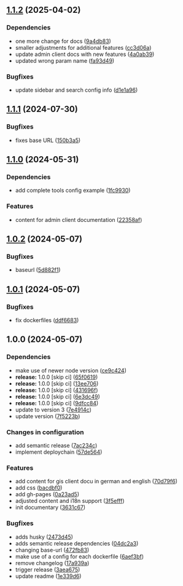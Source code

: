 ## [1.1.2](https://github.com/terrestris/shogun-docs/compare/v1.1.1...v1.1.2) (2025-04-02)


### Dependencies

* one more change for docs ([9a4db83](https://github.com/terrestris/shogun-docs/commit/9a4db832054f334070128b52c2e614e378da343c))
* smaller adjustments for additional features ([cc3d06a](https://github.com/terrestris/shogun-docs/commit/cc3d06afa4ff4bce7d2792cea34bde734063fbac))
* update admin client docs with new features ([4a0ab39](https://github.com/terrestris/shogun-docs/commit/4a0ab3936fdf166a076b7c9c9047a13a600fc49b))
* updated wrong param name ([fa93d49](https://github.com/terrestris/shogun-docs/commit/fa93d491c3e705051710fce2bfa8d12384b95a04))


### Bugfixes

* update sidebar and search config info ([d1e1a96](https://github.com/terrestris/shogun-docs/commit/d1e1a9639bc9ae4fef2b4a2f096f09cfa5fce111))

## [1.1.1](https://github.com/terrestris/shogun-docs/compare/v1.1.0...v1.1.1) (2024-07-30)


### Bugfixes

* fixes base URL ([150b3a5](https://github.com/terrestris/shogun-docs/commit/150b3a5ef584e65efe94c9971dbe0996b220e4ce))

## [1.1.0](https://github.com/terrestris/shogun-docs/compare/v1.0.2...v1.1.0) (2024-05-31)


### Dependencies

* add complete tools config example ([1fc9930](https://github.com/terrestris/shogun-docs/commit/1fc9930f01c00e9466c6a2cdf0cae9818f420ac1))


### Features

* content for admin client documentation ([22358af](https://github.com/terrestris/shogun-docs/commit/22358afd6cc96db805525016b23c3359fdd1de84))

## [1.0.2](https://github.com/terrestris/shogun-docs/compare/v1.0.1...v1.0.2) (2024-05-07)


### Bugfixes

* baseurl ([5d882f1](https://github.com/terrestris/shogun-docs/commit/5d882f1fc50f86b62b2ff4e10a1f9c403069b2c6))

## [1.0.1](https://github.com/terrestris/shogun-docs/compare/v1.0.0...v1.0.1) (2024-05-07)


### Bugfixes

* fix dockerfiles ([ddf6683](https://github.com/terrestris/shogun-docs/commit/ddf66835162565f3624ba227654d2b97ea458497))

## 1.0.0 (2024-05-07)


### Dependencies

* make use of newer node version ([ce9c424](https://github.com/terrestris/shogun-docs/commit/ce9c424f1407c18c00738580ada993fb8330bb65))
* **release:** 1.0.0 [skip ci] ([65f0619](https://github.com/terrestris/shogun-docs/commit/65f06195930f2c4aa822c41d6aa997add862cd1e))
* **release:** 1.0.0 [skip ci] ([13ee706](https://github.com/terrestris/shogun-docs/commit/13ee706452afcefdaac81b04d6f73b4295ecd7c5))
* **release:** 1.0.0 [skip ci] ([431696f](https://github.com/terrestris/shogun-docs/commit/431696f0b05244d009cac41c0c194c0aa643c148))
* **release:** 1.0.0 [skip ci] ([6e3dc49](https://github.com/terrestris/shogun-docs/commit/6e3dc494ef60446f90f102f713942135b7773904))
* **release:** 1.0.0 [skip ci] ([9dfcc84](https://github.com/terrestris/shogun-docs/commit/9dfcc840b8ea3156af1b1b1e34cb1febc6ff3f80))
* update to version 3 ([7e4914c](https://github.com/terrestris/shogun-docs/commit/7e4914c32985c46301367e11f4ad9dca32b1d56b))
* update version ([7f5223b](https://github.com/terrestris/shogun-docs/commit/7f5223b37ab20e8da466cd96fc8384279293d556))


### Changes in configuration

* add semantic release ([7ac234c](https://github.com/terrestris/shogun-docs/commit/7ac234c36c10951c4665f3acb9166574dab79fcb))
* implement deploychain ([57de564](https://github.com/terrestris/shogun-docs/commit/57de564ad7458a364661f773c5cd724b11ef9f82))


### Features

* add content for gis client docu in german and english ([70d79f6](https://github.com/terrestris/shogun-docs/commit/70d79f6716550b7634733f9f81d770946229d133))
* add css ([bacdbf0](https://github.com/terrestris/shogun-docs/commit/bacdbf07ffd6dfb882d12c3264ad71f547a54548))
* add gh-pages ([0a23ad5](https://github.com/terrestris/shogun-docs/commit/0a23ad53c1f86c8bc148414dd62e42bc098e68d7))
* adjusted content and i18n support ([3f5efff](https://github.com/terrestris/shogun-docs/commit/3f5efff1ef1a5418a2a7fbbf20d61c9dc75e1b9e))
* init documentary ([3631c67](https://github.com/terrestris/shogun-docs/commit/3631c67b7c03d0bddcccb4c35a35e53d612fb1d3))


### Bugfixes

* adds husky ([2473d45](https://github.com/terrestris/shogun-docs/commit/2473d457950a65a4ebf32606eb8f4868fc1d8926))
* adds semantic release dependencies ([04dc2a3](https://github.com/terrestris/shogun-docs/commit/04dc2a368c9fa6a7d76058ff040aec4d6237552d))
* changing base-url ([472fb83](https://github.com/terrestris/shogun-docs/commit/472fb83ebf47b3a094ed078264874a52a450da56))
* make use of a config for each dockerfile ([6aef3bf](https://github.com/terrestris/shogun-docs/commit/6aef3bfb683c0151ab6412880f870445089b64b8))
* remove changelog ([17a939a](https://github.com/terrestris/shogun-docs/commit/17a939a6093a458aee02b41f32a02d51c31e9d0b))
* trigger release ([3aea675](https://github.com/terrestris/shogun-docs/commit/3aea6752c35fe3cdfdbd32ad03438bd30c14f4ae))
* update readme ([1e339d6](https://github.com/terrestris/shogun-docs/commit/1e339d65bbb978dc22532d0319ca78e755c6a144))
